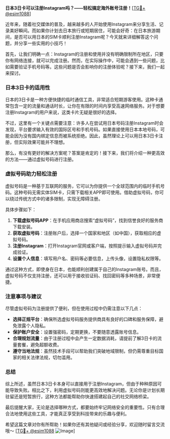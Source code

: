 **日本3日卡可以注册Instagram吗？——轻松搞定海外账号注册！**[[TG💪+ @esim1088](https://t.me/s/esim1088)]

近年来，随着社交媒体的普及，越来越多的人开始使用Instagram来分享生活、记录美好瞬间。而如果你计划去日本旅行或短期居住，可能会好奇：在日本旅游期间，是否可以用日本的SIM卡顺利注册Instagram呢？今天就来详细解答这个问题，并分享一些实用的小技巧！

首先，让我们明确一点：Instagram的注册和使用并没有明确限制所在地区，只要你有网络连接，就可以完成注册。然而，在实际操作中，可能会遇到一些问题，比如需要验证手机号码等。这些问题是否会影响你的注册体验呢？接下来，我们一起来探讨。

### 日本3日卡的适用性

日本的3日卡是一种方便快捷的临时通信工具，非常适合短期游客使用。这种卡通常包含一定的流量和通话时长，让你在有限的时间内享受高速网络服务。对于想要注册Instagram的用户来说，这类卡片无疑是很好的选择。

不过，这里有一个关键点需要注意：许多人在尝试用日本号码注册Instagram时会发现，平台要求输入有效的国际区号和手机号码。如果直接使用日本本地号码，可能会因为没有国内绑定信息而被系统拒绝。因此，虽然理论上可以用日本3日卡注册，但实际效果可能并不理想。

那么，有没有更好的解决方案呢？答案是肯定的！接下来，我们将介绍一种更高效的方法——通过虚拟号码进行注册。

### 虚拟号码助力轻松注册

虚拟号码是一种基于互联网的服务，它可以为你提供一个全球范围内的临时手机号码。这种号码无需实体SIM卡，只需下载相关APP即可使用。借助虚拟号码，你可以绕过传统方式中的诸多限制，实现无障碍注册。

具体步骤如下：

1. **下载虚拟号码APP**：在手机应用商店搜索“虚拟号码”，找到信誉良好的服务商下载安装。
2. **获取虚拟号码**：注册账户后，选择一个国家和地区（如中国），获取相应的虚拟号码。
3. **注册Instagram**：打开Instagram官网或客户端，按照提示输入虚拟号码并完成验证。
4. **设置个人信息**：填写用户名、密码等必要信息，上传头像，设置隐私权限等。

通过这种方式，即使身在日本，也能顺利创建属于自己的Instagram账号。而且，虚拟号码不仅支持注册，还可以用于接收验证码、找回密码等多种场景，非常便捷。

### 注意事项与建议

尽管虚拟号码为注册提供了便利，但在使用过程中仍需注意以下几点：

- **选择正规平台**：确保所选虚拟号码服务提供商具有良好的口碑和服务保障，避免泄露个人隐私。
- **保护账户安全**：设置强密码，定期更换，不要随意透露账号信息。
- **合理规划流量**：由于注册过程中会产生一定数据消耗，请提前了解3日卡的流量套餐，避免超额收费。
- **遵守当地法规**：虽然技术手段可以帮助我们突破地域限制，但仍需尊重目标国家的相关法律法规，切勿滥用。

### 总结

综上所述，虽然日本3日卡本身可以直接用于注册Instagram，但由于种种原因可能导致失败。相比之下，利用虚拟号码则能更高效地解决问题。无论你是计划长期驻留还是短暂旅行，这种方法都能帮助你快速搭建起自己的社交网络桥梁。

最后提醒大家，无论是选择哪种方式，都要始终牢记网络安全的重要性。只有合理合法地使用这些工具，才能真正享受到科技带来的乐趣与便利。

希望这篇文章对你有所帮助！如果你还有其他疑问或经验分享，欢迎随时留言交流哦～ [[TG💪+ @esim1088](https://t.me/s/esim1088) ![Image](https://i.postimg.cc/4NQfJmqS/Snipaste-2025-05-13-00-14-12.png)]